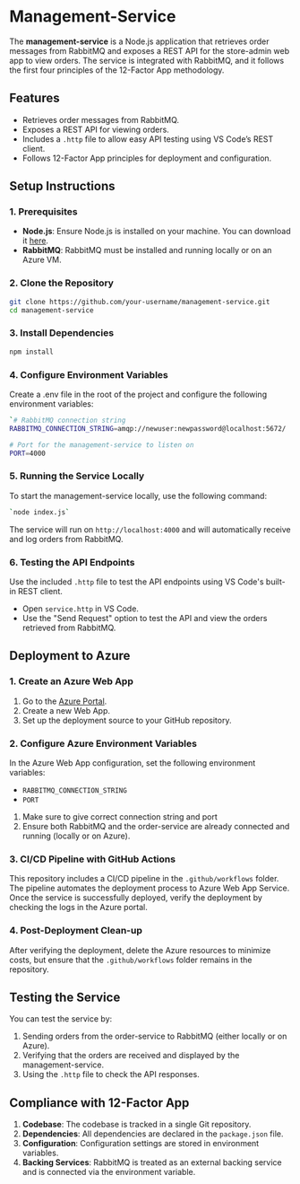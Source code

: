 # Management-Service

The **management-service** is a Node.js application that retrieves order messages from RabbitMQ and exposes a REST API for the store-admin web app to view orders. The service is integrated with RabbitMQ, and it follows the first four principles of the 12-Factor App methodology.

## Features

- Retrieves order messages from RabbitMQ.
- Exposes a REST API for viewing orders.
- Includes a `.http` file to allow easy API testing using VS Code’s REST client.
- Follows 12-Factor App principles for deployment and configuration.

## Setup Instructions

### 1. Prerequisites

- **Node.js**: Ensure Node.js is installed on your machine. You can download it [here](https://nodejs.org/en/download/).
- **RabbitMQ**: RabbitMQ must be installed and running locally or on an Azure VM.

### 2. Clone the Repository

```bash
git clone https://github.com/your-username/management-service.git
cd management-service
```

### 3. Install Dependencies
```bash
npm install
```

### 4. Configure Environment Variables
Create a .env file in the root of the project and configure the following environment variables:
```bash
`# RabbitMQ connection string
RABBITMQ_CONNECTION_STRING=amqp://newuser:newpassword@localhost:5672/

# Port for the management-service to listen on
PORT=4000
```

### 5. Running the Service Locally

To start the management-service locally, use the following command:

```bash
`node index.js`
```
The service will run on `http://localhost:4000` and will automatically receive and log orders from RabbitMQ.

### 6. Testing the API Endpoints

Use the included `.http` file to test the API endpoints using VS Code's built-in REST client.

-   Open `service.http` in VS Code.
-   Use the "Send Request" option to test the API and view the orders retrieved from RabbitMQ.

Deployment to Azure
-------------------

### 1\. Create an Azure Web App

1.  Go to the [Azure Portal](https://portal.azure.com).
2.  Create a new Web App.
3.  Set up the deployment source to your GitHub repository.

### 2\. Configure Azure Environment Variables

In the Azure Web App configuration, set the following environment variables:

-   `RABBITMQ_CONNECTION_STRING`
-   `PORT`
  
1. Make sure to give correct connection string and port
2. Ensure both RabbitMQ and the order-service are already connected and running (locally or on Azure).

### 3. CI/CD Pipeline with GitHub Actions

This repository includes a CI/CD pipeline in the `.github/workflows` folder. The pipeline automates the deployment process to Azure Web App Service. Once the service is successfully deployed, verify the deployment by checking the logs in the Azure portal.

### 4. Post-Deployment Clean-up

After verifying the deployment, delete the Azure resources to minimize costs, but ensure that the `.github/workflows` folder remains in the repository.

Testing the Service
-------------------

You can test the service by:

1.  Sending orders from the order-service to RabbitMQ (either locally or on Azure).
2.  Verifying that the orders are received and displayed by the management-service.
3.  Using the `.http` file to check the API responses.

Compliance with 12-Factor App
-----------------------------

1.  **Codebase**: The codebase is tracked in a single Git repository.
2.  **Dependencies**: All dependencies are declared in the `package.json` file.
3.  **Configuration**: Configuration settings are stored in environment variables.
4.  **Backing Services**: RabbitMQ is treated as an external backing service and is connected via the environment variable.
